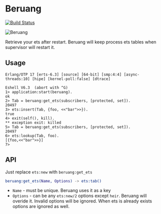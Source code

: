 # Beruang

[![Build Status](https://travis-ci.org/SputnikTeam/beruang.svg)](https://travis-ci.org/SputnikTeam/beruang)

![Beruang](beruang.png)

Retrieve your ets after restart. Beruang will keep process ets tables when supervisor will restart it.

## Usage

```
Erlang/OTP 17 [erts-6.3] [source] [64-bit] [smp:4:4] [async-threads:10] [hipe] [kernel-poll:false] [dtrace]

Eshell V6.3  (abort with ^G)
1> application:start(beruang).
ok
2> Tab = beruang:get_ets(subscribers, [protected, set]).
20497
3> ets:insert(Tab, {foo, <<"bar">>}).
true
4> exit(self(), kill).
** exception exit: killed
5> Tab = beruang:get_ets(subscribers, [protected, set]).
20497
6> ets:lookup(Tab, foo).
[{foo,<<"bar">>}]
7>
```

## API

Just replace `ets:new` with `beruang:get_ets`

```erlang
beruang:get_ets(Name, Options) -> ets:tab()
```

* `Name` - must be unique. Beruang uses it as a key
* `Options` - can be any `ets:new/2` options except `heir`. Beruang will overide it. Invalid options will be ignored. When ets is already exists options are ignored as well.
